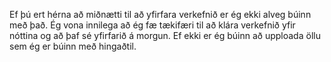 Ef þú ert hérna að miðnætti til að yfirfara verkefnið er ég ekki alveg búinn með það. Ég vona innilega að ég fæ tækifæri til að klára verkefnið yfir nóttina og að þaf sé yfirfarið á morgun. Ef ekki er ég búinn að upploada öllu sem ég er búinn með hingaðtil.
